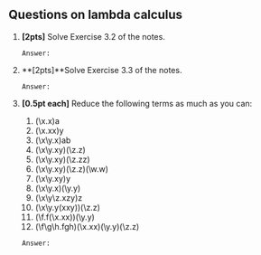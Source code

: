 Questions on lambda calculus 
--------------------------------


1. **[2pts]** Solve Exercise 3.2 of the notes. 
    ```
    Answer:

    ```
1. **[2pts]**Solve Exercise 3.3 of the notes. 
    ```
    Answer:

    ```
1. **[0.5pt each]** Reduce the following terms as much as you can:
    1. (\x.x)a
    1. (\x.xx)y
    1. (\x\y.x)ab
    1. (\x\y.xy)(\z.z)
    1. (\x\y.xy)(\z.zz)
    1. (\x\y.xy)(\z.z)(\w.w)
    1. (\x\y.xy)y 
    1. (\x\y.x)(\y.y)
    1. (\x\y\z.xzy)z
    1. (\x\y.y(xxy))(\z.z) 
    1. (\f.f(\x.xx))(\y.y)
    1. (\f\g\h.fgh)(\x.xx)(\y.y)(\z.z)

    ```
    Answer:

    ```

